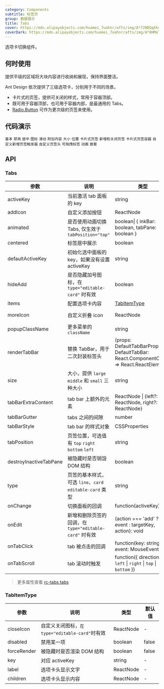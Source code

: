 ```yaml
---
category: Components
subtitle: 标签页
group: 数据展示
title: Tabs
cover: https://mdn.alipayobjects.com/huamei_7uahnr/afts/img/A*72NDQqXkyOEAAAAAAAAAAAAADrJ8AQ/original
coverDark: https://mdn.alipayobjects.com/huamei_7uahnr/afts/img/A*8HMoTZUoSGoAAAAAAAAAAAAADrJ8AQ/original
---
```


选项卡切换组件。

## 何时使用

提供平级的区域将大块内容进行收纳和展现，保持界面整洁。

Ant Design 依次提供了三级选项卡，分别用于不同的场景。

- 卡片式的页签，提供可关闭的样式，常用于容器顶部。
- 既可用于容器顶部，也可用于容器内部，是最通用的 Tabs。
- [Radio.Button](/components/radio-cn/#components-radio-demo-radiobutton) 可作为更次级的页签来使用。

## 代码演示

<!-- prettier-ignore -->
<code src="./demo/basic.tsx">基本</code>
<code src="./demo/disabled.tsx">禁用</code>
<code src="./demo/centered.tsx">居中</code>
<code src="./demo/icon.tsx">图标</code>
<code src="./demo/slide.tsx">滑动</code>
<code src="./demo/extra.tsx">附加内容</code>
<code src="./demo/size.tsx">大小</code>
<code src="./demo/position.tsx">位置</code>
<code src="./demo/card.tsx">卡片式页签</code>
<code src="./demo/editable-card.tsx">新增和关闭页签</code>
<code src="./demo/card-top.tsx" compact background="grey" debug>卡片式页签容器</code>
<code src="./demo/custom-add-trigger.tsx">自定义新增页签触发器</code>
<code src="./demo/custom-tab-bar.tsx">自定义页签头</code>
<code src="./demo/custom-tab-bar-node.tsx">可拖拽标签</code>
<code src="./demo/animated.tsx" debug>动画</code>
<code src="./demo/nest.tsx" debug>嵌套</code>

## API

### Tabs

| 参数                   | 说明                                                     | 类型                                                                                   | 默认值                           | 版本          |
| ---------------------- | -------------------------------------------------------- | -------------------------------------------------------------------------------------- | -------------------------------- | ------------- |
| activeKey              | 当前激活 tab 面板的 key                                  | string                                                                                 | -                                |               |
| addIcon                | 自定义添加按钮                                           | ReactNode                                                                              | -                                | 4.4.0         |
| animated               | 是否使用动画切换 Tabs, 仅生效于 `tabPosition="top"`      | boolean\| { inkBar: boolean, tabPane: boolean }                                        | { inkBar: true, tabPane: false } |               |
| centered               | 标签居中展示                                             | boolean                                                                                | false                            | 4.4.0         |
| defaultActiveKey       | 初始化选中面板的 key，如果没有设置 activeKey             | string                                                                                 | `第一个面板`                     |               |
| hideAdd                | 是否隐藏加号图标，在 `type="editable-card"` 时有效       | boolean                                                                                | false                            |               |
| items                  | 配置选项卡内容                                           | [TabItemType](#tabitemtype)                                                            | []                               | 4.23.0        |
| moreIcon               | 自定义折叠 icon                                          | ReactNode                                                                              | &lt;EllipsisOutlined />          | 4.14.0        |
| popupClassName         | 更多菜单的 `className`                                   | string                                                                                 | -                                | 4.21.0        |
| renderTabBar           | 替换 TabBar，用于二次封装标签头                          | (props: DefaultTabBarProps, DefaultTabBar: React.ComponentClass) => React.ReactElement | -                                |               |
| size                   | 大小，提供 `large` `middle` 和 `small` 三种大小          | string                                                                                 | `middle`                         |               |
| tabBarExtraContent     | tab bar 上额外的元素                                     | ReactNode \| {left?: ReactNode, right?: ReactNode}                                     | -                                | object: 4.6.0 |
| tabBarGutter           | tabs 之间的间隙                                          | number                                                                                 | -                                |               |
| tabBarStyle            | tab bar 的样式对象                                       | CSSProperties                                                                          | -                                |               |
| tabPosition            | 页签位置，可选值有 `top` `right` `bottom` `left`         | string                                                                                 | `top`                            |               |
| destroyInactiveTabPane | 被隐藏时是否销毁 DOM 结构                                | boolean                                                                                | false                            |               |
| type                   | 页签的基本样式，可选 `line`、`card` `editable-card` 类型 | string                                                                                 | `line`                           |               |
| onChange               | 切换面板的回调                                           | function(activeKey) {}                                                                 | -                                |               |
| onEdit                 | 新增和删除页签的回调，在 `type="editable-card"` 时有效   | (action === 'add' ? event : targetKey, action): void                                   | -                                |               |
| onTabClick             | tab 被点击的回调                                         | function(key: string, event: MouseEvent)                                               | -                                |               |
| onTabScroll            | tab 滚动时触发                                           | function({ direction: `left` \| `right` \| `top` \| `bottom` })                        | -                                | 4.3.0         |

> 更多属性查看 [rc-tabs tabs](https://github.com/react-component/tabs#tabs)

### TabItemType

| 参数        | 说明                                            | 类型      | 默认值 |
| ----------- | ----------------------------------------------- | --------- | ------ |
| closeIcon   | 自定义关闭图标，`在 type="editable-card"`时有效 | ReactNode | -      |
| disabled    | 禁用某一项                                      | boolean   | false  |
| forceRender | 被隐藏时是否渲染 DOM 结构                       | boolean   | false  |
| key         | 对应 activeKey                                  | string    | -      |
| label       | 选项卡头显示文字                                | ReactNode | -      |
| children    | 选项卡头显示内容                                | ReactNode | -      |
